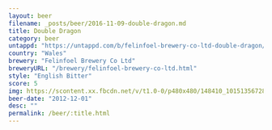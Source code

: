 ```yaml
---
layout: beer
filename: _posts/beer/2016-11-09-double-dragon.md
title: Double Dragon
category: beer
untappd: "https://untappd.com/b/felinfoel-brewery-co-ltd-double-dragon/13412"
country: "Wales"
brewery: "Felinfoel Brewery Co Ltd"
breweryURL: "/brewery/felinfoel-brewery-co-ltd.html"
style: "English Bitter"
score: 5
img: https://scontent.xx.fbcdn.net/v/t1.0-0/p480x480/148410_10151356728003745_1112766365_n.jpg?_nc_cat=108&_nc_ht=scontent.xx&oh=5145851dbdd4afc20029ad101ce18bbb&oe=5D2B1939
beer-date: "2012-12-01"
desc: ""
permalink: /beer/:title.html
---
```

